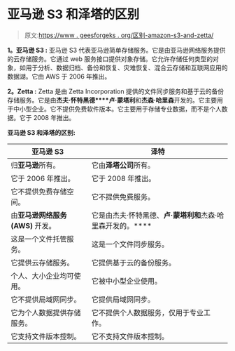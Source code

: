 # 亚马逊 S3 和泽塔的区别

> 原文:[https://www . geesforgeks . org/区别-amazon-s3-and-zetta/](https://www.geeksforgeeks.org/difference-between-amazon-s3-and-zetta/)

**1。亚马逊 S3 :**
亚马逊 S3 代表亚马逊简单存储服务。它是由亚马逊网络服务提供的云存储服务。它通过 web 服务接口提供对象存储。它允许存储任何类型的对象，如用于分析、数据归档、备份和恢复、灾难恢复、混合云存储和互联网应用的数据湖。它由 AWS 于 2006 年推出。

**2。Zetta :**
Zetta 是由 Zetta Incorporation 提供的文件同步服务和基于云的备份存储服务。它是由**杰夫·怀特黑德****卢·蒙塔利**和**杰森·哈里森**开发的。它主要用于中小型企业。它不提供免费软件版本。它主要用于存储专业数据，而不是个人数据。它于 2008 年推出。

**亚马逊 S3 和泽塔的区别:**

<center>

| 亚马逊 S3 | 泽特 |
| --- | --- |
| 归**亚马逊**所有。 | 它由**泽塔公司**所有。 |
| 它于 2006 年推出。 | 它于 2008 年推出。 |
| 它不提供免费存储空间。 | 它不提供免费服务。 |
| 由**亚马逊网络服务(AWS)** 开发。 | 它是由杰夫·怀特黑德、**卢·蒙塔利和**杰森·哈里森开发的。**** |
| 这是一个文件托管服务。 | 这是一个文件同步服务。 |
| 它提供云存储服务。 | 它提供基于云的备份服务。 |
| 个人、大小企业均可使用。 | 它被中小型企业使用。 |
| 它不提供局域网同步。 | 它提供局域网同步。 |
| 它为个人数据提供存储服务。 | 它不提供个人数据服务，仅用于专业工作。 |
| 它支持文件版本控制。 | 它不支持文件版本控制。 |

</center>
